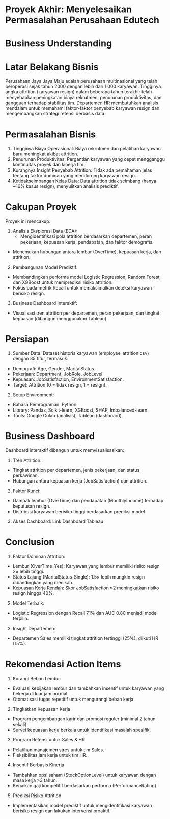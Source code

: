 # Proyek Akhir: Menyelesaikan Permasalahan Perusahaan Edutech

# Business Understanding

# Latar Belakang Bisnis

Perusahaan Jaya Jaya Maju adalah perusahaan multinasional yang telah beroperasi sejak tahun 2000 dengan lebih dari 1.000 karyawan. Tingginya angka attrition (karyawan resign) dalam beberapa tahun terakhir telah menyebabkan peningkatan biaya rekrutmen, penurunan produktivitas, dan gangguan terhadap stabilitas tim. Departemen HR membutuhkan analisis mendalam untuk memahami faktor-faktor penyebab karyawan resign dan mengembangkan strategi retensi berbasis data.

# Permasalahan Bisnis

1. Tingginya Biaya Operasional: Biaya rekrutmen dan pelatihan karyawan baru meningkat akibat attrition.
2. Penurunan Produktivitas: Pergantian karyawan yang cepat mengganggu kontinuitas proyek dan kinerja tim.
3. Kurangnya Insight Penyebab Attrition: Tidak ada pemahaman jelas tentang faktor dominan yang mendorong karyawan resign.
4. Ketidakseimbangan Kelas Data: Data attrition tidak seimbang (hanya ~16% kasus resign), menyulitkan analisis prediktif.

# Cakupan Proyek

Proyek ini mencakup:

1. Analisis Eksplorasi Data (EDA):
   - Mengidentifikasi pola attrition berdasarkan departemen, peran pekerjaan, kepuasan kerja, pendapatan, dan faktor demografis.
  - Menemukan hubungan antara lembur (OverTime), kepuasan kerja, dan attrition.

2. Pembangunan Model Prediktif:
  - Membandingkan performa model Logistic Regression, Random Forest, dan XGBoost untuk memprediksi risiko attrition.
  - Fokus pada metrik Recall untuk memaksimalkan deteksi karyawan berisiko resign.

3. Business Dashboard Interaktif:
  - Visualisasi tren attrition per departemen, peran pekerjaan, dan tingkat kepuasan (dibangun menggunakan Tableau).

# Persiapan

1. Sumber Data: Dataset historis karyawan (employee_attrition.csv) dengan 35 fitur, termasuk:
  - Demografi: Age, Gender, MaritalStatus.
  - Pekerjaan: Department, JobRole, JobLevel.
  - Kepuasan: JobSatisfaction, EnvironmentSatisfaction.
  - Target: Attrition (0 = tidak resign, 1 = resign).

2. Setup Environment:
  - Bahasa Pemrograman: Python.
  - Library: Pandas, Scikit-learn, XGBoost, SHAP, Imbalanced-learn.
  - Tools: Google Colab (analisis), Tableau (dashboard).

# Business Dashboard

Dashboard interaktif dibangun untuk memvisualisasikan:

1. Tren Attrition:
  - Tingkat attrition per departemen, jenis pekerjaan, dan status perkawinan.
  - Hubungan antara kepuasan kerja (JobSatisfaction) dan attrition.

2. Faktor Kunci:
  - Dampak lembur (OverTime) dan pendapatan (MonthlyIncome) terhadap keputusan resign.
  - Distribusi karyawan berisiko tinggi berdasarkan prediksi model.

3. Akses Dashboard: Link Dashboard Tableau

# Conclusion

1. Faktor Dominan Attrition:
  - Lembur (OverTime_Yes): Karyawan yang lembur memiliki risiko resign 2× lebih tinggi.
  - Status Lajang (MaritalStatus_Single): 1.5× lebih mungkin resign dibandingkan yang menikah.
  - Kepuasan Kerja Rendah: Skor JobSatisfaction ≤2 meningkatkan risiko resign hingga 40%.

2. Model Terbaik:
  - Logistic Regression dengan Recall 71% dan AUC 0.80 menjadi model terpilih.

3. Insight Departemen:
  - Departemen Sales memiliki tingkat attrition tertinggi (25%), diikuti HR (15%).

# Rekomendasi Action Items

1. Kurangi Beban Lembur
  - Evaluasi kebijakan lembur dan tambahkan insentif untuk karyawan yang bekerja di luar jam normal.
  - Otomatisasi tugas repetitif untuk mengurangi beban kerja.

2. Tingkatkan Kepuasan Kerja
  - Program pengembangan karir dan promosi reguler (minimal 2 tahun sekali).
  - Survei kepuasan kerja berkala untuk identifikasi masalah spesifik.

3. Program Retensi untuk Sales & HR
  - Pelatihan manajemen stres untuk tim Sales.
  - Fleksibilitas jam kerja untuk tim HR.

4. Insentif Berbasis Kinerja
  - Tambahkan opsi saham (StockOptionLevel) untuk karyawan dengan masa kerja >3 tahun.
  - Kenaikan gaji kompetitif berdasarkan performa (PerformanceRating).

5. Prediksi Risiko Attrition
  - Implementasikan model prediktif untuk mengidentifikasi karyawan berisiko resign dan lakukan intervensi proaktif.
